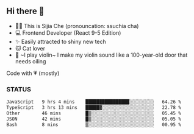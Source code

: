 ## Hi there 👋

- 🙋‍♀️ This is Sijia Che (pronouncation: ssuchia cha)
- 💻 Frontend Developer (React 9-5 Edition)
- ✨ Easily attracted to shiny new tech
- 🐱 Cat lover
- 🌟 ~I play violin~ I make my violin sound like a 100-year-old door that needs oiling

Code with 💗 (mostly)

### STATUS
<!--START_SECTION:waka-->

```txt
JavaScript   9 hrs 4 mins    ████████████████░░░░░░░░░   64.26 %
TypeScript   3 hrs 13 mins   █████▓░░░░░░░░░░░░░░░░░░░   22.78 %
Other        46 mins         █▒░░░░░░░░░░░░░░░░░░░░░░░   05.45 %
JSON         42 mins         █▒░░░░░░░░░░░░░░░░░░░░░░░   05.05 %
Bash         8 mins          ▒░░░░░░░░░░░░░░░░░░░░░░░░   00.95 %
```

<!--END_SECTION:waka-->
